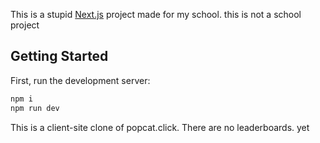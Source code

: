 This is a stupid [Next.js](https://nextjs.org/) project made for my school. this is not a school project

## Getting Started

First, run the development server:

```bash
npm i
npm run dev
```
This is a client-site clone of popcat.click.
There are no leaderboards. yet
